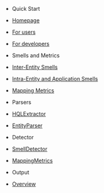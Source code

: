 <!-- docs/_sidebar.md -->

* Quick Start
* [Homepage](/)
* [For users](users.md)
* [For developers](developers.md)

* Smells and Metrics
* [Inter-Entity Smells](interEntity.md)
* [Intra-Entity and Application Smells](intraEntity.md)
* [Mapping Metrics](mappingMetrics.md)

* Parsers
* [HQLExtractor](hqlExtractor.md)
* [EntityParser](entityParser.md)

* Detector
* [SmellDetector](smellDetector.md)
* [MappingMetrics](mappingMetricsEvaluator.md)

* Output
* [Overview](overview.md)
